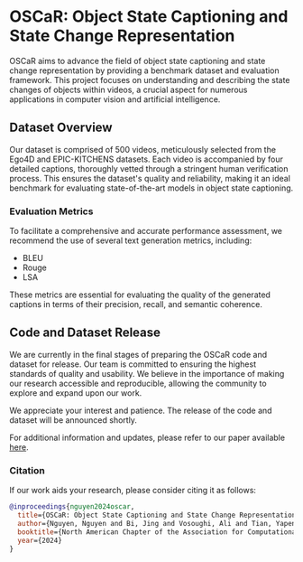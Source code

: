 # OSCaR: Object State Captioning and State Change Representation

OSCaR aims to advance the field of object state captioning and state change representation by providing a benchmark dataset and evaluation framework. This project focuses on understanding and describing the state changes of objects within videos, a crucial aspect for numerous applications in computer vision and artificial intelligence.

## Dataset Overview

Our dataset is comprised of 500 videos, meticulously selected from the Ego4D and EPIC-KITCHENS datasets. Each video is accompanied by four detailed captions, thoroughly vetted through a stringent human verification process. This ensures the dataset's quality and reliability, making it an ideal benchmark for evaluating state-of-the-art models in object state captioning.

### Evaluation Metrics

To facilitate a comprehensive and accurate performance assessment, we recommend the use of several text generation metrics, including:

- BLEU
- Rouge
- LSA

These metrics are essential for evaluating the quality of the generated captions in terms of their precision, recall, and semantic coherence.

## Code and Dataset Release

We are currently in the final stages of preparing the OSCaR code and dataset for release. Our team is committed to ensuring the highest standards of quality and usability. We believe in the importance of making our research accessible and reproducible, allowing the community to explore and expand upon our work.

We appreciate your interest and patience. The release of the code and dataset will be announced shortly.

For additional information and updates, please refer to our paper available [here](https://arxiv.org/abs/2402.17128).

### Citation

If our work aids your research, please consider citing it as follows:

```bibtex
@inproceedings{nguyen2024oscar,
  title={OSCaR: Object State Captioning and State Change Representation},
  author={Nguyen, Nguyen and Bi, Jing and Vosoughi, Ali and Tian, Yapeng and Fazli, Pooyan and Xu, Chenliang},
  booktitle={North American Chapter of the Association for Computational Linguistics (NAACL)},
  year={2024}
}
